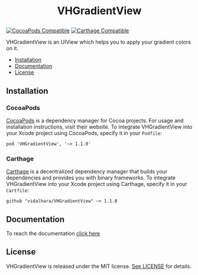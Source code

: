 # <p style="text-align:center">**VHGradientView**</p>

[![CocoaPods Compatible](https://img.shields.io/cocoapods/v/VHGradientView.svg)](https://img.shields.io/cocoapods/v/VHGradientView.svg)
[![Carthage Compatible](https://img.shields.io/badge/Carthage-compatible-4BC51D.svg?style=flat)](https://github.com/Carthage/Carthage)

VHGradientView is an UIView which helps you to apply your gradient colors on it.

* [Installation](#installation)
* [Documentation](#documentation)
* [License](#license)

## Installation

### CocoaPods

[CocoaPods](https://cocoapods.org) is a dependency manager for Cocoa projects. For usage and installation instructions, visit their website. To integrate VHGradientView into your Xcode project using CocoaPods, specify it in your `Podfile`:

```
pod 'VHGradientView', '~> 1.1.0'
```

### Carthage

[Carthage](https://github.com/Carthage/Carthage) is a decentralized dependency manager that builds your dependencies and provides you with binary frameworks. To integrate VHGradientView into your Xcode project using Carthage, specify it in your `Cartfile`:

```
github "vidalhara/VHGradientView" ~> 1.1.0
```

## Documentation

To reach the documentation [click here](https://vidalhara.github.io/VHGradientView/)

## License

VHGradientView is released under the MIT license. [See LICENSE](https://github.com/vidalhara/VHGradientView/blob/master/LICENSE) for details.